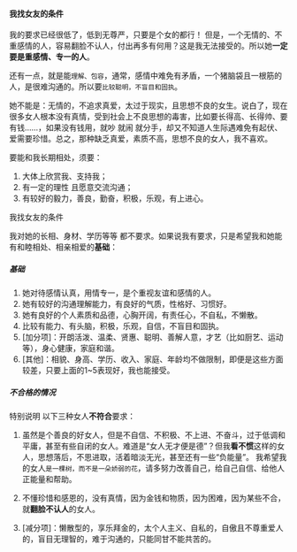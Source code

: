 #### 我找女友的条件

我的要求已经很低了，低到无尊严，只要是个女的都行！ 但是，一个无情的、不重感情的人，容易翻脸不认人，付出再多有何用？这是我无法接受的。所以她**一定要是重感情、专一的人**。

还有一点，就是能`理解、包容`，通常，感情中难免有矛盾，一个猪脑袋且一根筋的人，是很难沟通的。所以要`比较聪明，不盲目和固执`。

她不能是：无情的，不追求真爱，太过于现实，且思想不良的女生。说白了，现在很多女人根本没有真情，受到社会上不良思想的毒害，比如要长得高、长得帅、要有钱……，如果没有钱用，就吵 就闹 就分手，却又不知道人生际遇难免有起伏、爱需要珍惜。总之，那种缺乏真爱，素质不高，思想不良的女人，我不喜欢。


要能和我长期相处，须要：
1. 大体上欣赏我、支持我；
2. 有一定的理性 且愿意交流沟通；
3. 有较好的毅力，善良，勤奋，积极，乐观，有上进心。


我找女友的条件

我对她的长相、身材、学历等等 都不要求。如果说我有要求，只是希望我和她能有和睦相处、相亲相爱的**基础**：

##### 基础

1. 她对待感情认真，用情专一，是个重视友谊和感情的人。
2. 她有较好的沟通理解能力，有良好的气质，性格好、习惯好。
3. 她有良好的个人素质和品德，心胸开阔，有责任心，不自私，不懒散。
4. 比较有能力、有头脑，积极，乐观，自信，不盲目和固执。
5. [加分项]：开朗活泼、温柔、贤惠、聪明、善解人意，才艺（比如厨艺、运动等），身心健康，家庭和谐。
6. [其他]：相貌、身高、学历、收入、家庭、年龄均不做限制，即便是这些方面较差，只要上面的1~5表现好，我也能接受。


##### 不合格的情况

特别说明 以下三种女人**不符合**要求：

1. 虽然是个善良的好女人，但是不自信、不积极、不上进、不奋斗，过于低调和平庸，甚至有些自闭的女人。难道是“女人无才便是德”？但我**看不惯**这样的女人，思想落后，不思进取，活着暗淡无光，甚至还有一些“负能量”。 我希望我的女人`是一棵树，而不是一朵娇弱的花`，请多努力改善自己，给自己自信、给他人正能量和帮助。

2. 不懂珍惜和感恩的，没有真情，因为金钱和物质，因为困难，因为某些不合，就**翻脸不认人**的女人。

3. [减分项]：懒散型的，享乐拜金的，太个人主义、自私的，自傲且不尊重爱人的，盲目无理智的，难于沟通的，只能同甘不能共苦的。
